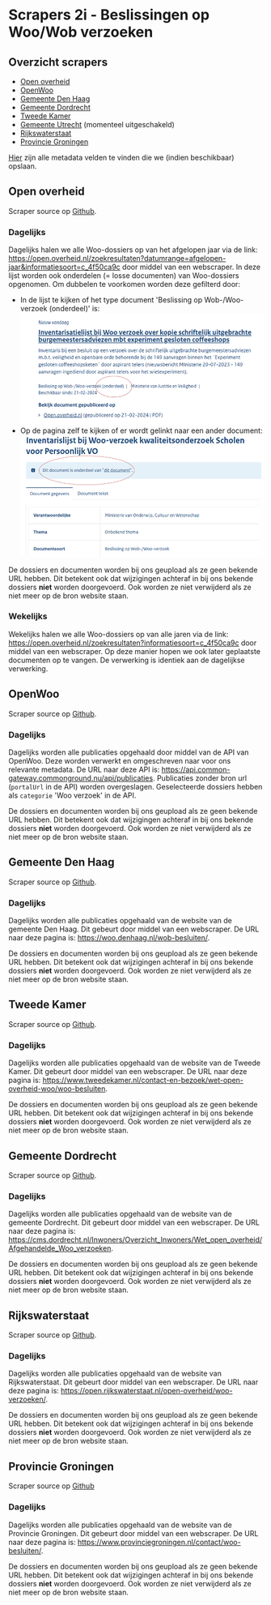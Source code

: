 # Scrapers 2i - Beslissingen op Woo/Wob verzoeken

## Overzicht scrapers
- [Open overheid](https://open.overheid.nl/)
- [OpenWoo](https://openwoo.app/)
- [Gemeente Den Haag](https://denhaag.nl/)
- [Gemeente Dordrecht](https://www.dordrecht.nl/)
- [Tweede Kamer](https://www.tweedekamer.nl/)
- [Gemeente Utrecht](https://www.utrecht.nl/) (momenteel uitgeschakeld)
- [Rijkswaterstaat](https://www.open.rijkswaterstaat.nl/)
- [Provincie Groningen](https://www.provinciegroningen.nl/contact/woo-besluiten/)

[Hier](../SPEC%20MetadataSchema/README.md) zijn alle metadata velden te vinden die we (indien beschikbaar) opslaan.

## Open overheid

Scraper source op [Github](https://github.com/wooverheid/WooScrapers/blob/main/Spiders/SpiderOpenOverheid.py).

### Dagelijks
Dagelijks halen we alle Woo-dossiers op van het afgelopen jaar via de link: https://open.overheid.nl/zoekresultaten?datumrange=afgelopen-jaar&informatiesoort=c_4f50ca9c door middel van een webscraper. In deze lijst worden ook onderdelen (= losse documenten) van Woo-dossiers opgenomen. Om dubbelen te voorkomen worden deze gefilterd door:

- In de lijst te kijken of het type document 'Beslissing op Wob-/Woo-verzoek (onderdeel)' is:
![oo_2i_1](img/filter_oo_2i_1.png)
- Op de pagina zelf te kijken of er wordt gelinkt naar een ander document:
![oo_2i_2](img/filter_oo_2i_2.png)

De dossiers en documenten worden bij ons geupload als ze geen bekende URL hebben. Dit betekent ook dat wijzigingen achteraf in bij ons bekende dossiers **niet** worden doorgevoerd. Ook worden ze niet verwijderd als ze niet meer op de bron website staan.

### Wekelijks
Wekelijks halen we alle Woo-dossiers op van alle jaren via de link: https://open.overheid.nl/zoekresultaten?informatiesoort=c_4f50ca9c door middel van een webscraper. Op deze manier hopen we ook later geplaatste documenten op te vangen. De verwerking is identiek aan de dagelijkse verwerking.

## OpenWoo

Scraper source op [Github](https://github.com/wooverheid/WooScrapers/blob/main/Spiders/SpiderOpenWoo.py).

### Dagelijks
Dagelijks worden alle publicaties opgehaald door middel van de API van OpenWoo. Deze worden verwerkt en omgeschreven naar voor ons relevante metadata. De URL naar deze API is: https://api.common-gateway.commonground.nu/api/publicaties. Publicaties zonder bron url (`portalUrl` in de API) worden overgeslagen. Geselecteerde dossiers hebben als `categorie` 'Woo verzoek' in de API.

De dossiers en documenten worden bij ons geupload als ze geen bekende URL hebben. Dit betekent ook dat wijzigingen achteraf in bij ons bekende dossiers **niet** worden doorgevoerd. Ook worden ze niet verwijderd als ze niet meer op de bron website staan.

## Gemeente Den Haag

Scraper source op [Github](https://github.com/wooverheid/WooScrapers/blob/main/Spiders/SpiderDenHaag.py).

### Dagelijks
Dagelijks worden alle publicaties opgehaald van de website van de gemeente Den Haag. Dit gebeurt door middel van een webscraper. De URL naar deze pagina is: https://woo.denhaag.nl/wob-besluiten/. 

De dossiers en documenten worden bij ons geupload als ze geen bekende URL hebben. Dit betekent ook dat wijzigingen achteraf in bij ons bekende dossiers **niet** worden doorgevoerd. Ook worden ze niet verwijderd als ze niet meer op de bron website staan.

## Tweede Kamer

Scraper source op [Github](https://github.com/wooverheid/WooScrapers/blob/main/Spiders/SpiderTweedeKamer.py).

### Dagelijks
Dagelijks worden alle publicaties opgehaald van de website van de Tweede Kamer. Dit gebeurt door middel van een webscraper. De URL naar deze pagina is: https://www.tweedekamer.nl/contact-en-bezoek/wet-open-overheid-woo/woo-besluiten.

De dossiers en documenten worden bij ons geupload als ze geen bekende URL hebben. Dit betekent ook dat wijzigingen achteraf in bij ons bekende dossiers **niet** worden doorgevoerd. Ook worden ze niet verwijderd als ze niet meer op de bron website staan.

## Gemeente Dordrecht

Scraper source op [Github](https://github.com/wooverheid/WooScrapers/blob/main/Spiders/SpiderDordrecht.py).

### Dagelijks
Dagelijks worden alle publicaties opgehaald van de website van de gemeente Dordrecht. Dit gebeurt door middel van een webscraper. De URL naar deze pagina is: https://cms.dordrecht.nl/Inwoners/Overzicht_Inwoners/Wet_open_overheid/Afgehandelde_Woo_verzoeken. 

De dossiers en documenten worden bij ons geupload als ze geen bekende URL hebben. Dit betekent ook dat wijzigingen achteraf in bij ons bekende dossiers **niet** worden doorgevoerd. Ook worden ze niet verwijderd als ze niet meer op de bron website staan.

## Rijkswaterstaat

Scraper source op [Github](https://github.com/wooverheid/WooScrapers/blob/main/Spiders/SpiderRijkswaterstaat.py).

### Dagelijks
Dagelijks worden alle publicaties opgehaald van de website van Rijkswaterstaat. Dit gebeurt door middel van een webscraper. De URL naar deze pagina is: https://open.rijkswaterstaat.nl/open-overheid/woo-verzoeken/. 

De dossiers en documenten worden bij ons geupload als ze geen bekende URL hebben. Dit betekent ook dat wijzigingen achteraf in bij ons bekende dossiers **niet** worden doorgevoerd. Ook worden ze niet verwijderd als ze niet meer op de bron website staan.

## Provincie Groningen

Scraper source op [Github](https://github.com/wooverheid/WooScrapers/blob/main/Spiders/SpiderProvGroningen.py)

### Dagelijks
Dagelijks worden alle publicaties opgehaald van de website van de Provincie Groningen. Dit gebeurt door middel van een webscraper. De URL naar deze pagina is: https://www.provinciegroningen.nl/contact/woo-besluiten/.

De dossiers en documenten worden bij ons geupload als ze geen bekende URL hebben. Dit betekent ook dat wijzigingen achteraf in bij ons bekende dossiers **niet** worden doorgevoerd. Ook worden ze niet verwijderd als ze niet meer op de bron website staan.